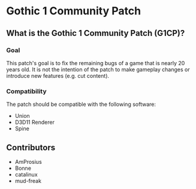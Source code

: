 # Gothic 1 Community Patch
## What is the Gothic 1 Community Patch (G1CP)?
### Goal
This patch's goal is to fix the remaining bugs of a game that is nearly 20 years old. It is not the intention of the patch to make gameplay changes or introduce new features (e.g. cut content).
### Compatibility
The patch should be compatible with the following software:
* Union
* D3D11 Renderer
* Spine
## Contributors
* AmProsius
* Bonne
* catalinux
* mud-freak
